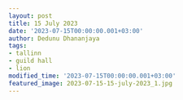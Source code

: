```yaml
---
layout: post
title: 15 July 2023
date: '2023-07-15T00:00:00.001+03:00'
author: Dedunu Dhananjaya
tags:
- tallinn
- guild hall
- lion
modified_time: '2023-07-15T00:00:00.001+03:00'
featured_image: 2023-07-15-15-july-2023_1.jpg
---
```


